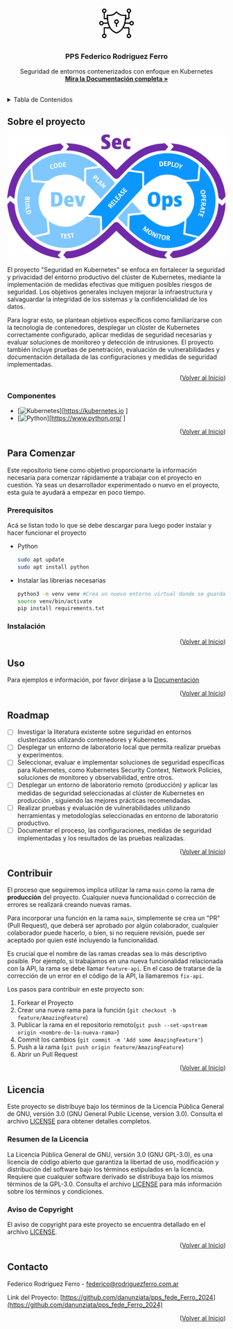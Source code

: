 <!-- Improved compatibility of back to top link: See: https://github.com/othneildrew/Best-README-Template/pull/73 -->
<a name="readme-top"></a>
<!--
*** Thanks for checking out the Best-README-Template. If you have a suggestion
*** that would make this better, please fork the repo and create a pull request
*** or simply open an issue with the tag "enhancement".
*** Don't forget to give the project a star!
*** Thanks again! Now go create something AMAZING! :D
-->



<!-- PROJECT SHIELDS -->
<!--
*** I'm using markdown "reference style" links for readability.
*** Reference links are enclosed in brackets [ ] instead of parentheses ( ).
*** See the bottom of this document for the declaration of the reference variables
*** for contributors-url, forks-url, etc. This is an optional, concise syntax you may use.
*** https://www.markdownguide.org/basic-syntax/#reference-style-links
-->

<!-- PROJECT LOGO -->
<br />

<div align="center">
  <a href="https://github.com/github_username/repo_name">
    <img src="docs/images/logo.png" alt="Logo" width="80" height="80">
  </a>
<h3 align="center">PPS Federico Rodriguez Ferro</h3>

  <p align="center">
    Seguridad de entornos contenerizados con enfoque en Kubernetes
    <br />
    <a href="https://danunziata.github.io/pps_fede_Ferro_2024/"><strong>Mira la Documentación completa »</strong></a>
    <br />
    <br />
  </p>

</div>



<!-- TABLE OF CONTENTS -->

<details>
  <summary>Tabla de Contenidos</summary>
  <ol>
    <li>
      <a href="#sobre-el-proyecto">Sobre el proyecto</a>
      <ul>
        <li><a href="#Componentes">Componentes</a></li>
      </ul>
    </li>
    <li>
      <a href="#para-comenzar">Para Comenzar</a>
      <ul>
        <li><a href="#prerequisitos">Prerequisitos</a></li>
        <li><a href="#instalación">Instalación</a></li>
      </ul>
    </li>
    <li><a href="#uso">Uso</a></li>
    <li><a href="#roadmap">Roadmap</a></li>
    <li><a href="#contribuir">Contribuir</a></li>
    <li><a href="#licencia">Licencia</a></li>
    <li><a href="#contacto">Contacto</a></li>
  </ol>
</details>

<!-- ABOUT THE PROJECT -->

## Sobre el proyecto

![Product Name Screen Shot](docs/images/devsecops.png)

El proyecto "Seguridad en Kubernetes" se enfoca en fortalecer la  seguridad y privacidad del entorno productivo del clúster de Kubernetes, mediante la implementación de medidas efectivas que mitiguen posibles  riesgos de seguridad. Los objetivos generales incluyen mejorar la  infraestructura y salvaguardar la integridad de los sistemas y la  confidencialidad de los datos. 

Para lograr esto, se plantean objetivos  específicos como familiarizarse con la tecnología de contenedores,  desplegar un clúster de Kubernetes correctamente configurado, aplicar  medidas de seguridad necesarias y evaluar soluciones de monitoreo y  detección de intrusiones. El proyecto también incluye pruebas de  penetración, evaluación de vulnerabilidades y documentación detallada de las configuraciones y medidas de seguridad implementadas.

<p align="right">(<a href="#readme-top">Volver al Inicio</a>)</p>

### Componentes

* [![Kubernetes](https://img.shields.io/badge/kubernetes-%23326ce5.svg?style=for-the-badge&logo=kubernetes&logoColor=white)][https://kubernetes.io ]
* [![Python](https://img.shields.io/badge/Python-FFD43B?style=for-the-badge&logo=python&logoColor=black)][https://www.python.org/ ]

<p align="right">(<a href="#readme-top">Volver al Inicio</a>)</p>

<!-- GETTING STARTED -->

## Para Comenzar

Este repositorio tiene como objetivo proporcionarte la información necesaria para comenzar rápidamente a trabajar con el proyecto en cuestión. Ya seas un desarrollador experimentado o nuevo en el proyecto, esta guía te ayudará a empezar en poco tiempo.

### Prerequisitos

Acá se listan todo lo que se debe descargar para luego poder instalar y hacer funcionar el proyecto
* Python
  
  ```sh
  sudo apt update
  sudo apt install python
  ```

- Instalar las librerias necesarias

  ```bash
  python3 -m venv venv #Crea un nuevo entorno virtual donde se guardan todas las librerias a utilizar
  source venv/bin/activate
  pip install requirements.txt
  ```

  

### Instalación



<p align="right">(<a href="#readme-top">Volver al Inicio</a>)</p>

<!-- USAGE EXAMPLES -->

## Uso

Para ejemplos e información, por favor diríjase a la [Documentación](https://danunziata.github.io/pps_fede_Ferro_2024/)

<p align="right">(<a href="#readme-top">Volver al Inicio</a>)</p>

<!-- ROADMAP -->

## Roadmap

- [ ] Investigar la literatura existente sobre seguridad en entornos clusterizados utilizando contenedores y Kubernetes.
- [ ] Desplegar un entorno de laboratorio local que permita realizar pruebas y experimentos.
- [ ] Seleccionar, evaluar e implementar soluciones de seguridad específicas para Kubernetes, como Kubernetes Security Context, Network Policies, soluciones de monitoreo y observabilidad, entre otros.
- [ ] Desplegar un entorno de laboratorio remoto (producción) *y*  aplicar las medidas de seguridad seleccionadas al clúster de Kubernetes en producción , siguiendo las mejores prácticas recomendadas.
- [ ] Realizar pruebas y evaluación de vulnerabilidades utilizando herramientas y metodologías seleccionadas en entorno de laboratorio productivo.
- [ ] Documentar el proceso, las configuraciones, medidas de seguridad implementadas y los resultados de las pruebas realizadas.

<p align="right">(<a href="#readme-top">Volver al Inicio</a>)</p>

<!-- CONTRIBUTING -->
## Contribuir

El proceso que seguiremos implica utilizar la rama `main` como la rama de **producción** del proyecto. Cualquier nueva funcionalidad o corrección de errores se realizará creando nuevas ramas.

Para incorporar una función en la rama `main`,  simplemente se crea un "PR" (Pull Request), que deberá ser aprobado por  algún colaborador, cualquier colaborador puede hacerlo, o bien, si no  requiere revisión, puede ser aceptado por quien esté incluyendo la  funcionalidad.

Es crucial que el nombre de las ramas creadas sea lo más descriptivo  posible. Por ejemplo, si trabajamos en una nueva funcionalidad  relacionada con la API, la rama se debe llamar `feature-api`. En el caso de tratarse de la corrección de un error en el código de la API, la llamaremos `fix-api`.

Los pasos para contribuir en este proyecto son:

1. Forkear el Proyecto
2. Crear una nueva rama para la función (`git checkout -b feature/AmazingFeature`)
3. Publicar la rama en el repositorio remoto(`git push --set-upstream origin <nombre-de-la-nueva-rama>`)
4. Commit los cambios (`git commit -m 'Add some AmazingFeature'`)
5. Push a la rama (`git push origin feature/AmazingFeature`)
6. Abrir un Pull Request

<p align="right">(<a href="#readme-top">Volver al Inicio</a>)</p>

<!-- LICENSE -->

## Licencia

Este proyecto se distribuye bajo los términos de la  Licencia Pública General de GNU, versión 3.0 (GNU General Public  License, version 3.0). Consulta el archivo [LICENSE](https://github.com/danunziata/pps_fede_Ferro_2024/blob/main/LICENSE) para obtener detalles completos.

### Resumen de la Licencia

La Licencia Pública General de GNU, versión 3.0 (GNU GPL-3.0), es una licencia de código abierto que garantiza la libertad de uso, modificación y distribución del software bajo los términos estipulados en la licencia. Requiere que cualquier software derivado se distribuya bajo los mismos términos de la GPL-3.0. Consulta el archivo [LICENSE](https://github.com/danunziata/pps_fede_Ferro_2024/blob/main/LICENSE) para más información sobre los términos y condiciones.

### Aviso de Copyright

El aviso de copyright para este proyecto se encuentra detallado en el archivo [LICENSE](https://github.com/danunziata/pps_fede_Ferro_2024/blob/main/LICENSE).

<p align="right">(<a href="#readme-top">Volver al Inicio</a>)</p>

<!-- CONTACT -->

## Contacto

Federico Rodriguez Ferro - federico@rodriguezferro.com.ar

Link del Proyecto: [https://github.com/danunziata/pps_fede_Ferro_2024](https://github.com/danunziata/pps_fede_Ferro_2024)

<p align="right">(<a href="#readme-top">Volver al Inicio</a>)</p>
